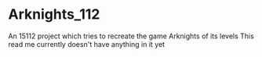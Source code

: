 # Arknights_112
An 15112 project which tries to recreate the game Arknights of its levels
This read me currently doesn't have anything in it yet
